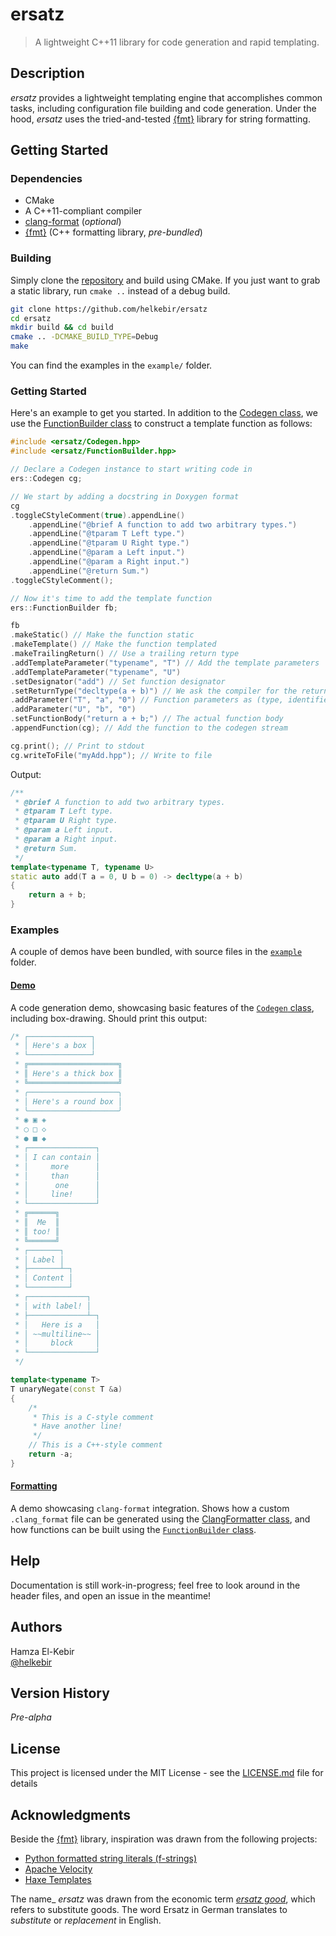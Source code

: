 # ersatz

> A lightweight C++11 library for code generation and rapid templating.

## Description

_ersatz_ provides a lightweight templating engine that accomplishes common tasks, including configuration file building
and code generation. Under the hood, _ersatz_ uses the tried-and-tested [{fmt}](https://fmt.dev/latest/index.html) library
for string formatting.

## Getting Started

### Dependencies

* CMake
* A C++11-compliant compiler
* [clang-format](https://clang.llvm.org/docs/ClangFormat.html) (_optional_)
* [{fmt}](https://fmt.dev/latest/index.html) (C++ formatting library, _pre-bundled_)

### Building

Simply clone the [repository](https://github.com/helkebir/ersatz) and build using CMake.
If you just want to grab a static library, run `cmake ..` instead of a debug build.

```bash
git clone https://github.com/helkebir/ersatz
cd ersatz
mkdir build && cd build
cmake .. -DCMAKE_BUILD_TYPE=Debug
make
```

You can find the examples in the `example/` folder.

### Getting Started

Here's an example to get you started. In addition to the [Codegen class](ersatz/Codegen.hpp),
we use the [FunctionBuilder class](ersatz/FunctionBuilder.hpp) to construct a template function as follows:

```cpp
#include <ersatz/Codegen.hpp>
#include <ersatz/FunctionBuilder.hpp>

// Declare a Codegen instance to start writing code in
ers::Codegen cg;

// We start by adding a docstring in Doxygen format
cg
.toggleCStyleComment(true).appendLine()
    .appendLine("@brief A function to add two arbitrary types.")
    .appendLine("@tparam T Left type.")
    .appendLine("@tparam U Right type.")
    .appendLine("@param a Left input.")
    .appendLine("@param a Right input.")
    .appendLine("@return Sum.")
.toggleCStyleComment();

// Now it's time to add the template function
ers::FunctionBuilder fb;

fb
.makeStatic() // Make the function static
.makeTemplate() // Make the function templated
.makeTrailingReturn() // Use a trailing return type
.addTemplateParameter("typename", "T") // Add the template parameters
.addTemplateParameter("typename", "U")
.setDesignator("add") // Set function designator
.setReturnType("decltype(a + b)") // We ask the compiler for the return type.
.addParameter("T", "a", "0") // Function parameters as (type, identifier, defaultArgument)
.addParameter("U", "b", "0")
.setFunctionBody("return a + b;") // The actual function body
.appendFunction(cg); // Add the function to the codegen stream

cg.print(); // Print to stdout
cg.writeToFile("myAdd.hpp"); // Write to file
```

Output:

```cpp
/** 
 * @brief A function to add two arbitrary types.
 * @tparam T Left type.
 * @tparam U Right type.
 * @param a Left input.
 * @param a Right input.
 * @return Sum.
 */
template<typename T, typename U>
static auto add(T a = 0, U b = 0) -> decltype(a + b)
{
    return a + b;
}
```

### Examples

A couple of demos have been bundled, with source files in the [`example`](example) folder.

#### [Demo](example/Codegen_demo.cpp)

A code generation demo, showcasing basic features of the [`Codegen` class](ersatz/Codegen.hpp), including box-drawing. Should print this output:
```cpp
/* ┌──────────────┐
 * │ Here's a box │
 * └──────────────┘
 * ╔════════════════════╗
 * ║ Here's a thick box ║
 * ╚════════════════════╝
 * ╭────────────────────╮
 * │ Here's a round box │
 * ╰────────────────────╯
 * ◉ ▣ ◈
 * ◯ □ ◇
 * ● ■ ◆
 * ┌───────────────┐
 * │ I can contain │
 * │     more      │
 * │     than      │
 * │      one      │
 * │     line!     │
 * └───────────────┘
 * ╔══════╗
 * ║  Me  ║
 * ║ too! ║
 * ╚══════╝
 * ┌───────┐
 * │ Label │
 * ├───────┴─┐
 * │ Content │
 * └─────────┘
 * ┌─────────────┐
 * │ with label! │
 * ├─────────────┴─┐
 * │   Here is a   │
 * │ ~~multiline~~ │
 * │     block     │
 * └───────────────┘
 */

template<typename T>
T unaryNegate(const T &a)
{
    /* 
     * This is a C-style comment
     * Have another line!
     */
    // This is a C++-style comment
    return -a;
}
```

#### [Formatting](example/Codegen_formatting.cpp)

A demo showcasing `clang-format` integration.
Shows how a custom `.clang_format` file can be generated using the [ClangFormatter class](ersatz/ClangFormatter.hpp),
and how functions can be built using the [`FunctionBuilder` class](ersatz/FunctionBuilder.hpp).



## Help

Documentation is still work-in-progress; feel free to look around in the header files, and open an issue in the meantime!

## Authors

Hamza El-Kebir<br/>
[@helkebir](http://github.com/helkebir)

## Version History

_Pre-alpha_

## License

This project is licensed under the MIT License - see the [LICENSE.md](LICENSE.md) file for details

## Acknowledgments

Beside the [{fmt}](https://fmt.dev/latest/index.html) library, inspiration was drawn from the following projects: 
* [Python formatted string literals (f-strings)](https://www.python.org/dev/peps/pep-0498/)
* [Apache Velocity](https://velocity.apache.org/engine/1.7/user-guide.html)
* [Haxe Templates](https://api.haxe.org/haxe/Template.html)

The name_ _ersatz_ was drawn from the economic term [_ersatz good_](https://en.wikipedia.org/wiki/Ersatz_good), which
refers to substitute goods. The word Ersatz in German translates to _substitute_ or _replacement_ in English. 